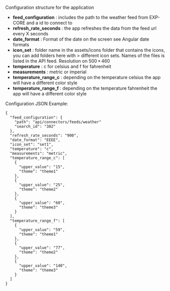 Configuration structure for the application

* **feed_configuration**    : includes the path to the weather feed from EXP-CORE and a id to connect to
* **refresh_rate_seconds**  : the app refreshes the data from the feed url every X seconds
* **date_format**           : Format of the date on the screen see Angular date formats
* **icon_set**              : folder name in the assets/icons folder that contains the icons, you can add folders here with > different icon sets. Names of the files is listed in the API feed. Resolution on 500 × 460
* **temperature**          : c for celsius and f for fahrenheit
* **measurements**          : metric or imperial
* **temperature_range_c**   : depending on the temperature celsius the app will have a different color style
* **temperature_range_f**   : depending on the temperature fahrenheit the app will have a different color style

Configuration JSON Example:
```
{
  "feed_configuration": {
    "path": "api/connectors/feeds/weather"
    "search_id": "302"
  },
  "refresh_rate_seconds": "900",
  "date_format": "EEEE",
  "icon_set": "set1",
  "temperature": "c",
  "measurements": "metric",
  "temperature_range_c": [
    {
      "upper_value": "15",
      "theme": "theme1"
    },
    {
      "upper_value": "25",
      "theme": "theme2"
    },
    {
      "upper_value": "60",
      "theme": "theme3"
    }
  ],
  "temperature_range_f": [
    {
      "upper_value": "59",
      "theme": "theme1"
    },
    {
      "upper_value": "77",
      "theme": "theme2"
    },
    {
      "upper_value": "140",
      "theme": "theme3"
    }
  ]
}
```
